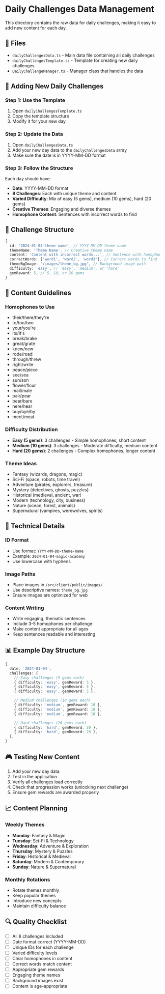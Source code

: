 # Daily Challenges Data Management

This directory contains the raw data for daily challenges, making it easy to add new content for each day.

## 📁 Files

- `dailyChallengesData.ts` - Main data file containing all daily challenges
- `dailyChallengesTemplate.ts` - Template for creating new daily challenges
- `DailyChallengeManager.ts` - Manager class that handles the data

## 🚀 Adding New Daily Challenges

### Step 1: Use the Template

1. Open `dailyChallengesTemplate.ts`
2. Copy the template structure
3. Modify it for your new day

### Step 2: Update the Data

1. Open `dailyChallengesData.ts`
2. Add your new day data to the `dailyChallengesData` array
3. Make sure the date is in YYYY-MM-DD format

### Step 3: Follow the Structure

Each day should have:

- **Date**: YYYY-MM-DD format
- **8 Challenges**: Each with unique theme and content
- **Varied Difficulty**: Mix of easy (5 gems), medium (10 gems), hard (20 gems)
- **Creative Themes**: Engaging and diverse themes
- **Homophone Content**: Sentences with incorrect words to find

## 📝 Challenge Structure

```typescript
{
  id: '2024-01-04-theme-name', // YYYY-MM-DD-theme-name
  themeName: 'Theme Name', // Creative theme name
  content: 'Content with incorrect words...', // Sentence with homophones
  correctWords: ['word1', 'word2', 'word3'], // Correct words to find
  themeBgImage: '/images/theme_bg.jpg', // Background image path
  difficulty: 'easy', // 'easy', 'medium', or 'hard'
  gemReward: 5, // 5, 10, or 20 gems
}
```

## 🎯 Content Guidelines

### Homophones to Use

- their/there/they're
- to/too/two
- your/you're
- its/it's
- break/brake
- great/grate
- knew/new
- rode/road
- through/threw
- right/write
- peace/piece
- see/sea
- sun/son
- flower/flour
- mail/male
- pair/pear
- bear/bare
- here/hear
- buy/bye/by
- meet/meat

### Difficulty Distribution

- **Easy (5 gems)**: 3 challenges - Simple homophones, short content
- **Medium (10 gems)**: 3 challenges - Moderate difficulty, medium content
- **Hard (20 gems)**: 2 challenges - Complex homophones, longer content

### Theme Ideas

- Fantasy (wizards, dragons, magic)
- Sci-Fi (space, robots, time travel)
- Adventure (pirates, explorers, treasure)
- Mystery (detectives, ghosts, puzzles)
- Historical (medieval, ancient, war)
- Modern (technology, city, business)
- Nature (ocean, forest, animals)
- Supernatural (vampires, werewolves, spirits)

## 🔧 Technical Details

### ID Format

- Use format: `YYYY-MM-DD-theme-name`
- Example: `2024-01-04-magic-academy`
- Use lowercase with hyphens

### Image Paths

- Place images in `/src/client/public/images/`
- Use descriptive names: `theme_bg.jpg`
- Ensure images are optimized for web

### Content Writing

- Write engaging, thematic sentences
- Include 3-5 homophones per challenge
- Make content appropriate for all ages
- Keep sentences readable and interesting

## 📊 Example Day Structure

```typescript
{
  date: '2024-01-04',
  challenges: [
    // Easy challenges (5 gems each)
    { difficulty: 'easy', gemReward: 5 },
    { difficulty: 'easy', gemReward: 5 },
    { difficulty: 'easy', gemReward: 5 },

    // Medium challenges (10 gems each)
    { difficulty: 'medium', gemReward: 10 },
    { difficulty: 'medium', gemReward: 10 },
    { difficulty: 'medium', gemReward: 10 },

    // Hard challenges (20 gems each)
    { difficulty: 'hard', gemReward: 20 },
    { difficulty: 'hard', gemReward: 20 },
  ],
}
```

## 🎮 Testing New Content

1. Add your new day data
2. Test in the application
3. Verify all challenges load correctly
4. Check that progression works (unlocking next challenge)
5. Ensure gem rewards are awarded properly

## 📈 Content Planning

### Weekly Themes

- **Monday**: Fantasy & Magic
- **Tuesday**: Sci-Fi & Technology
- **Wednesday**: Adventure & Exploration
- **Thursday**: Mystery & Puzzles
- **Friday**: Historical & Medieval
- **Saturday**: Modern & Contemporary
- **Sunday**: Nature & Supernatural

### Monthly Rotations

- Rotate themes monthly
- Keep popular themes
- Introduce new concepts
- Maintain difficulty balance

## 🔍 Quality Checklist

- [ ] All 8 challenges included
- [ ] Date format correct (YYYY-MM-DD)
- [ ] Unique IDs for each challenge
- [ ] Varied difficulty levels
- [ ] Clear homophones in content
- [ ] Correct words match content
- [ ] Appropriate gem rewards
- [ ] Engaging theme names
- [ ] Background images exist
- [ ] Content is age-appropriate
